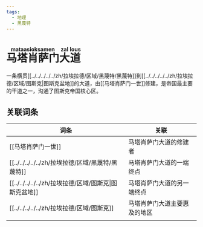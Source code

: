 ```yaml
---
tags:
  - 地理
  - 黑蔑特
---
```

# <ruby>马塔肖萨门<rt>mataasioksamen</rt></ruby><ruby>大<rt>zal</rt></ruby><ruby>道<rt>lous</rt></ruby>

一条横贯[[../../../../../zh/拉埃拉德/区域/黑蔑特/黑蔑特]]到[[../../../../../zh/拉埃拉德/区域/图斯克|图斯克盆地]]的大道，由[[马塔肖萨门一世]]修建，是帝国最主要的干道之一，沟通了图斯克帝国核心区。

## 关联词条

| 词条             | 关联             |
| -------------- | -------------- |
| [[马塔肖萨门一世]]    | 马塔肖萨门大道的修建者    |
| [[../../../../../zh/拉埃拉德/区域/黑蔑特/黑蔑特]]      | 马塔肖萨门大道的一端终点   |
| [[../../../../../zh/拉埃拉德/区域/图斯克\|图斯克盆地]] | 马塔肖萨门大道的另一端终点  |
| [[../../../../../zh/拉埃拉德/区域/图斯克]]      | 马塔肖萨门大道主要惠及的地区 |
|                |                |
